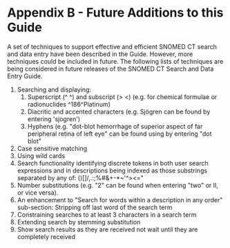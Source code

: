 # Appendix B - Future Additions to this Guide

A set of techniques to support effective and efficient SNOMED CT search and data entry have been described in the Guide. However, more techniques could be included in future. The following lists of techniques are being considered in future releases of the SNOMED CT Search and Data Entry Guide.

  1. Searching and displaying:
     1. Superscript (^ ^) and subscript (> <) (e.g. for chemical formulae or radionuclides ^186^Platinum)
     2. Diacritic and accented characters (e.g. Sjögren can be found by entering 'sjogren')
     3. Hyphens (e.g. "dot-blot hemorrhage of superior aspect of far peripheral retina of left eye" can be found using by entering "dot blot"
  2. Case sensitive matching
  3. Using wild cards
  4. Search functionality identifying discrete tokens in both user search expressions and in descriptions being indexed as those substrings separated by any of: <space><tab>()[]/,.:;%#&+-*~'^><="
  5. Number substitutions (e.g. "2" can be found when entering "two" or II, or vice versa).
  6. An enhancement to "Search for words within a description in any order" sub-section: Stripping off last word of the search term
  7. Constraining searches to at least 3 characters in a search term
  8. Extending search by stemming substitution
  9. Show search results as they are received not wait until they are completely received


